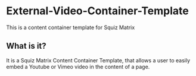 # External-Video-Container-Template
This is a content container template for Squiz Matrix
## What is it?
It is a Squiz Matrix Content Container Template, that allows a user to easily embed a Youtube or Vimeo video in the content of a page.
